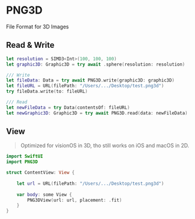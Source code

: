 # PNG3D

File Format for 3D Images

## Read & Write

```swift
let resolution = SIMD3<Int>(100, 100, 100)
let graphic3D: Graphic3D = try await .sphere(resolution: resolution)

/// Write
let fileData: Data = try await PNG3D.write(graphic3D: graphic3D)
let fileURL = URL(filePath: "/Users/.../Desktop/test.png3d")
try fileData.write(to: fileURL)

/// Read
let newFileData = try Data(contentsOf: fileURL)
let newGraphic3D: Graphic3D = try await PNG3D.read(data: newFileData)
```

## View

> Optimized for visionOS in 3D, tho still works on iOS and macOS in 2D.

```swift
import SwiftUI
import PNG3D

struct ContentView: View {
    
    let url = URL(filePath: "/Users/.../Desktop/test.png3d")
        
    var body: some View {
        PNG3DView(url: url, placement: .fit)
    }
}
```
